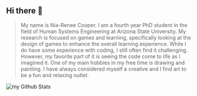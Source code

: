 ## Hi there 👋
> My name is Nia-Renee Cooper. I am a fourth year PhD student in the field of Human Systems Engineering at Arizona State University. My research is focused on games and learning, specifically looking at the design of games to enhance the overall learning experience. While I do have some experience with coding, I still often find it challenging. However, my favorite part of it is seeing the code come to life as I imagined it. One of my main hobbies in my free time is drawing and painting. I have always considered myself a creative and I find art to be a fun and relaxing outlet.

<img align="center" src="https://github-readme-stats.vercel.app/api?username=nrdcooper&include_all_commits=true&count_private=true&show_icons=true&line_height=20&title_color=2B5BBD&icon_color=1124BB&text_color=A1A1A1&bg_color=0,000000,130F40" alt="my Github Stats"/>

<!--
**nrdcooper/nrdcooper** is a ✨ _special_ ✨ repository because its `README.md` (this file) appears on your GitHub profile.

Here are some ideas to get you started:

- 🔭 I’m currently working on ...
- 🌱 I’m currently learning ...
- 👯 I’m looking to collaborate on ...
- 🤔 I’m looking for help with ...
- 💬 Ask me about ...
- 📫 How to reach me: ...
- 😄 Pronouns: ...
- ⚡ Fun fact: ...
-->
